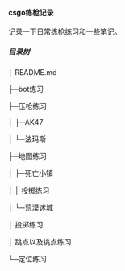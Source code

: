 #### csgo练枪记录

记录一下日常练枪练习和一些笔记。
##### 目录树
│  README.md

├─bot练习

├─压枪练习

│  ├─AK47

│  └─法玛斯

├─地图练习

│  ├─死亡小镇

│  │      投掷练习

│  └─荒漠迷城

│          投掷练习

│          跳点以及挑点练习

└─定位练习
